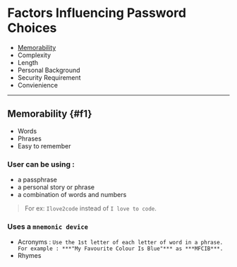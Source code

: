 # Factors Influencing Password Choices
- [Memorability](#f1)
- Complexity
- Length
- Personal Background
- Security Requirement
- Convienience
---
## Memorability {#f1}
 - Words
 - Phrases
 - Easy to remember

### User can be using :
  - a passphrase
  - a personal story or phrase
  - a combination of words and numbers
  > For ex: `Ilove2code` instead of `I love to code`.
### Uses a `mnemonic device`
- Acronyms : `Use the 1st letter of each letter of word in a phrase. For example : ***"My Favourite Colour Is Blue"*** as ***MFCIB***.`
- Rhymes
